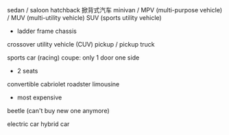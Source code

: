 sedan / saloon
hatchback  掀背式汽车
minivan / MPV (multi-purpose vehicle) / MUV (multi-utility vehicle)
SUV (sports utility vehicle)
  - ladder frame chassis

crossover utility vehicle (CUV)
pickup / pickup truck

sports car (racing)
coupe: only 1 door one side
  - 2 seats

convertible cabriolet roadster
limousine
  - most expensive

beetle (can't buy new one anymore)

electric car
hybrid car



